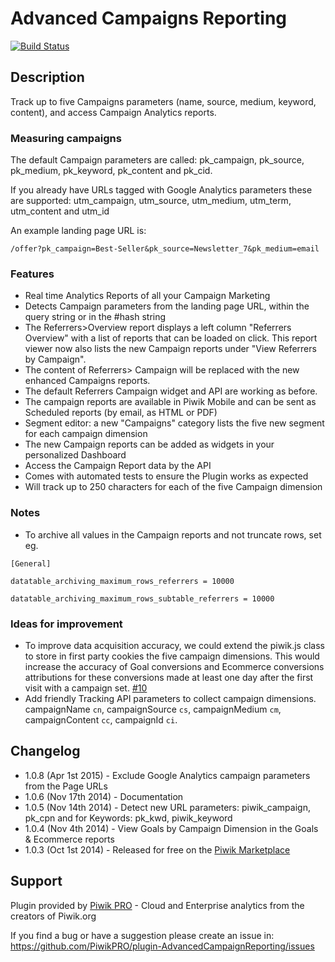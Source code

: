 # Advanced Campaigns Reporting

[![Build Status](https://travis-ci.org/PiwikPRO/plugin-AdvancedCampaignReporting.svg?branch=master)](https://travis-ci.org/PiwikPRO/plugin-AdvancedCampaignReporting)

## Description

Track up to five Campaigns parameters (name, source, medium, keyword, content), and access Campaign Analytics reports.

### Measuring campaigns

The default Campaign parameters are called: pk_campaign, pk_source, pk_medium, pk_keyword, pk_content and pk_cid.

If you already have URLs tagged with Google Analytics parameters these are supported: utm_campaign, utm_source, utm_medium, utm_term, utm_content and utm_id

An example landing page URL is:
```
/offer?pk_campaign=Best-Seller&pk_source=Newsletter_7&pk_medium=email
```

### Features
 * Real time Analytics Reports of all your Campaign Marketing
 * Detects Campaign parameters from the landing page URL, within the query string or in the #hash string
 * The Referrers>Overview report displays a left column "Referrers Overview" with a list of reports that can be loaded on click.
   This report viewer now also lists the new Campaign reports under "View Referrers by Campaign".
 * The content of Referrers> Campaign will be replaced with the new enhanced Campaigns reports.
 * The default Referrers Campaign widget and API are working as before.
 * The campaign reports are available in Piwik Mobile and can be sent as Scheduled reports (by email, as HTML or PDF)
 * Segment editor: a new "Campaigns" category lists the five new segment for each campaign dimension
 * The new Campaign reports can be added as widgets in your personalized Dashboard
 * Access the Campaign Report data by the API
 * Comes with automated tests to ensure the Plugin works as expected
 * Will track up to 250 characters for each of the five Campaign dimension

### Notes
 * To archive all values in the Campaign reports and not truncate rows, set eg.

```
[General]

datatable_archiving_maximum_rows_referrers = 10000

datatable_archiving_maximum_rows_subtable_referrers = 10000
```

### Ideas for improvement
 * To improve data acquisition accuracy, we could extend the piwik.js class to store in first party cookies
 the five campaign dimensions. This would increase the accuracy of Goal conversions and Ecommerce conversions attributions
 for these conversions made at least one day after the first visit with a campaign set. [#10](https://github.com/PiwikPRO/plugin-AdvancedCampaignReporting/issues/10)
 * Add friendly Tracking API parameters to collect campaign dimensions.
 campaignName `cn`, campaignSource `cs`, campaignMedium `cm`, campaignContent `cc`, campaignId `ci`.

## Changelog
 * 1.0.8 (Apr 1st 2015) - Exclude Google Analytics campaign parameters from the Page URLs
 * 1.0.6 (Nov 17th 2014) - Documentation
 * 1.0.5 (Nov 14th 2014) - Detect new URL parameters: piwik_campaign, pk_cpn and for Keywords: pk_kwd, piwik_keyword
 * 1.0.4 (Nov 4th 2014) - View Goals by Campaign Dimension in the Goals & Ecommerce reports
 * 1.0.3 (Oct 1st 2014) - Released for free on the [Piwik Marketplace](http://plugins.piwik.org/)

 
## Support

Plugin provided by [Piwik PRO](https://piwik.pro) - Cloud and Enterprise analytics from the creators of Piwik.org

If you find a bug or have a suggestion please create an issue in: https://github.com/PiwikPRO/plugin-AdvancedCampaignReporting/issues
